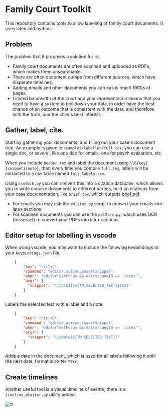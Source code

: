 # Family Court Toolkit

This repository contains tools to allow labelling of family court documents.
It uses latex and python. 

## Problem 

The problem that it proposes a solution for is: 

- Family court documents are often scanned and uploaded as PDFs, which makes them unsearchable.
- There are often document dumps from different sources, which have disparate timelines.
- Adding emails and other documents you can easily reach 1000s of pages. 
- Limited bandwidth of the court and your representation means that you need to have a system to boil down your data, in order have the best chance of an outcome that is consistent with the data, and therefore with the truth, and the child's best interest.


## Gather, label, cite. 

Start by gathering your documents, and filling out your case's document tree. 
An example is given in `examples/labelled/full.tex`, you can use a single doc, or several, like one doc for emails, one for psych evaluation, etc. 
<!-- This is done by translating all your files into `.tex` files.   -->

When you include `header.tex` and label the document using `\lb{key}{snippet}{note}`, then every time you compile `full.tex`, labels will be extracted to a csv table named `full_labels.csv`. 

Using `csv2bib.py` you can convert this into a citation database, which allows you to write concise documents to different parties, built on citations from your case documentation, like `brief.tex`, which outputs [brief.pdf](https://github.com/tilmaerts/fct/files/13627234/brief.pdf). 

- For emails you may use the `eml2tex.py` script to convert your emails into latex sections. 
- For scanned documents you can use the `pdf2tex.py`, which uses OCR (tesseract) to convert your PDFs into latex sections.

<!-- The `header.tex` in this project includes some extra macros, in particular the `\lb{label}{text}{note}` and `\sd{date}`. -->

## Editor setup for labelling in vscode

When using vscode, you may want to include the following keybindings to your `keybindings.json` file.
```json
    {
        "key": "ctrl+L",
        "command": "editor.action.insertSnippet",
        "when": "editorTextFocus && editorLangId == 'latex'",
        "args": {
          "snippet": "\\lb{$1}{${TM_SELECTED_TEXT}}{$2}"
        }
    }
```
Labels the selected text with a label and a note.
```json
    {
        "key": "ctrl+D",
        "command": "editor.action.insertSnippet",
        "when": "editorTextFocus && editorLangId == 'latex'",
        "args": {
          "snippet": "\\sdate{${TM_SELECTED_TEXT}}"
        }
    }
```   
Adds a date in the document, which is used for all labels following it until the next date, format is `DD-MM-YYYY`.

## Create timelines
Another useful tool is a visual timeline of events, there is a `timeline_plotter.py` utility added. 

![tl](https://github.com/tilmaerts/fct/assets/95282593/c236c40b-7fe5-4ac9-b033-0379d848f70a)

